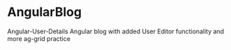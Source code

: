 # AngularBlog

Angular-User-Details
Angular blog with added User Editor functionality and more ag-grid practice
